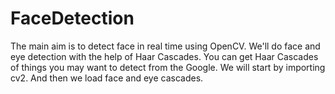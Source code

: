 # FaceDetection

The main aim is to detect face in real time using OpenCV. We'll do face and eye detection with the help of Haar Cascades. 
You can get Haar Cascades of things you may want to detect from the Google. We will start by importing cv2. And then we load face and eye cascades. 
